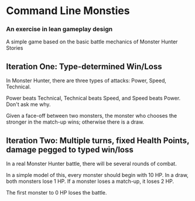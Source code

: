 # Command Line Monsties
### An exercise in lean gameplay design

A simple game based on the basic battle mechanics of Monster Hunter Stories

## Iteration One: Type-determined Win/Loss

In Monster Hunter, there are three types of attacks: Power, Speed, Technical.

Power beats Technical, Technical beats Speed, and Speed beats Power. Don't ask me why.

Given a face-off between two monsters, the monster who chooses the stronger in the match-up wins; otherwise there is a draw.

## Iteration Two: Multiple turns, fixed Health Points, damage pegged to typed win/loss

In a real Monster Hunter battle, there will be several rounds of combat.

In a simple model of this, every monster should begin with 10 HP. In a draw, both monsters lose 1 HP. If a monster loses a match-up, it loses 2 HP.

The first monster to 0 HP loses the battle.
